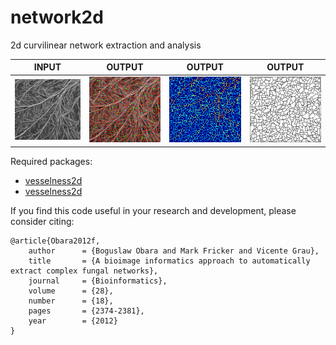 # network2d
2d curvilinear network extraction and analysis<br/>

| INPUT | OUTPUT | OUTPUT | OUTPUT |
| ------------- | ------------- | ------------- | ------------- |
| <img src="https://github.com/BoguslawObara/network2d/blob/master/im/fungal_network.png" width="200"> | <img src="https://github.com/BoguslawObara/network2d/blob/master/im/fungal_network_label.png" width="200"> | <img src="https://github.com/BoguslawObara/network2d/blob/master/im/fungal_network_thick.png" width="200"> | <img src="https://github.com/BoguslawObara/network2d/blob/master/im/fungal_network_graph.png" width="200"> |


Required packages:
- [vesselness2d](../../../vesselness2d)
- [vesselness2d](../../../vesselness_pct2d)

If you find this code useful in your research and development, please consider citing:

    @article{Obara2012f,
        author      = {Boguslaw Obara and Mark Fricker and Vicente Grau},
        title       = {A bioimage informatics approach to automatically extract complex fungal networks},
        journal     = {Bioinformatics},
        volume      = {28},
        number      = {18},
        pages       = {2374-2381},
        year        = {2012}
    }
